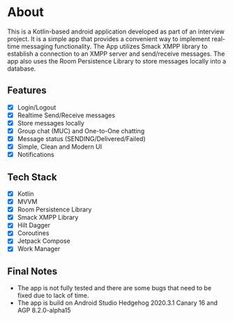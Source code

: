 # About
This is a Kotlin-based android application developed as part of an interview project. It is a simple app that provides a convenient way to implement real-time messaging functionality.
The App utilizes Smack XMPP library to establish a connection to an XMPP server and send/receive messages. The app also uses the Room Persistence Library to store messages locally into a database.

## Features
- [x] Login/Logout
- [x] Realtime Send/Receive messages
- [x] Store messages locally
- [x] Group chat (MUC) and One-to-One chatting
- [x] Message status (SENDING/Delivered/Failed)
- [x] Simple, Clean and Modern UI
- [x] Notifications

## Tech Stack
- [x] Kotlin
- [x] MVVM
- [x] Room Persistence Library
- [x] Smack XMPP Library
- [x] Hilt Dagger
- [x] Coroutines
- [x] Jetpack Compose
- [x] Work Manager

## Final Notes
- The app is not fully tested and there are some bugs that need to be fixed due to lack of time.
- The app is build on Android Studio Hedgehog 2020.3.1 Canary 16 and AGP 8.2.0-alpha15